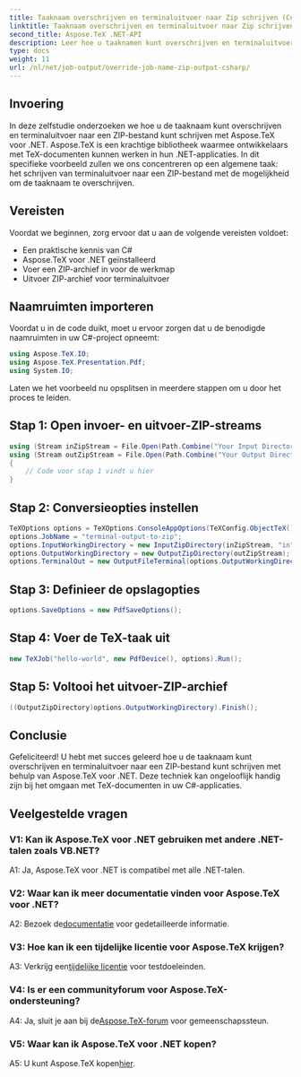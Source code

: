```yaml
---
title: Taaknaam overschrijven en terminaluitvoer naar Zip schrijven (C#)
linktitle: Taaknaam overschrijven en terminaluitvoer naar Zip schrijven (C#)
second_title: Aspose.TeX .NET-API
description: Leer hoe u taaknamen kunt overschrijven en terminaluitvoer naar een ZIP-bestand kunt schrijven met Aspose.TeX voor .NET. Stap-voor-stap handleiding met C#-voorbeelden.
type: docs
weight: 11
url: /nl/net/job-output/override-job-name-zip-output-csharp/
---
```

## Invoering

In deze zelfstudie onderzoeken we hoe u de taaknaam kunt overschrijven en terminaluitvoer naar een ZIP-bestand kunt schrijven met Aspose.TeX voor .NET. Aspose.TeX is een krachtige bibliotheek waarmee ontwikkelaars met TeX-documenten kunnen werken in hun .NET-applicaties. In dit specifieke voorbeeld zullen we ons concentreren op een algemene taak: het schrijven van terminaluitvoer naar een ZIP-bestand met de mogelijkheid om de taaknaam te overschrijven.

## Vereisten

Voordat we beginnen, zorg ervoor dat u aan de volgende vereisten voldoet:

- Een praktische kennis van C#
- Aspose.TeX voor .NET geïnstalleerd
- Voer een ZIP-archief in voor de werkmap
- Uitvoer ZIP-archief voor terminaluitvoer

## Naamruimten importeren

Voordat u in de code duikt, moet u ervoor zorgen dat u de benodigde naamruimten in uw C#-project opneemt:

```csharp
using Aspose.TeX.IO;
using Aspose.TeX.Presentation.Pdf;
using System.IO;
```

Laten we het voorbeeld nu opsplitsen in meerdere stappen om u door het proces te leiden.

## Stap 1: Open invoer- en uitvoer-ZIP-streams

```csharp
using (Stream inZipStream = File.Open(Path.Combine("Your Input Directory", "zip-in.zip"), FileMode.Open))
using (Stream outZipStream = File.Open(Path.Combine("Your Output Directory", "terminal-out-to-zip.zip"), FileMode.Create))
{
    // Code voor stap 1 vindt u hier
}
```

## Stap 2: Conversieopties instellen

```csharp
TeXOptions options = TeXOptions.ConsoleAppOptions(TeXConfig.ObjectTeX());
options.JobName = "terminal-output-to-zip";
options.InputWorkingDirectory = new InputZipDirectory(inZipStream, "in");
options.OutputWorkingDirectory = new OutputZipDirectory(outZipStream);
options.TerminalOut = new OutputFileTerminal(options.OutputWorkingDirectory);
```

## Stap 3: Definieer de opslagopties

```csharp
options.SaveOptions = new PdfSaveOptions();
```

## Stap 4: Voer de TeX-taak uit

```csharp
new TeXJob("hello-world", new PdfDevice(), options).Run();
```

## Stap 5: Voltooi het uitvoer-ZIP-archief

```csharp
((OutputZipDirectory)options.OutputWorkingDirectory).Finish();
```

## Conclusie

Gefeliciteerd! U hebt met succes geleerd hoe u de taaknaam kunt overschrijven en terminaluitvoer naar een ZIP-bestand kunt schrijven met behulp van Aspose.TeX voor .NET. Deze techniek kan ongelooflijk handig zijn bij het omgaan met TeX-documenten in uw C#-applicaties.

## Veelgestelde vragen

### V1: Kan ik Aspose.TeX voor .NET gebruiken met andere .NET-talen zoals VB.NET?

A1: Ja, Aspose.TeX voor .NET is compatibel met alle .NET-talen.

### V2: Waar kan ik meer documentatie vinden voor Aspose.TeX voor .NET?

 A2: Bezoek de[documentatie](https://reference.aspose.com/tex/net/) voor gedetailleerde informatie.

### V3: Hoe kan ik een tijdelijke licentie voor Aspose.TeX krijgen?

 A3: Verkrijg een[tijdelijke licentie](https://purchase.aspose.com/temporary-license/) voor testdoeleinden.

### V4: Is er een communityforum voor Aspose.TeX-ondersteuning?

 A4: Ja, sluit je aan bij de[Aspose.TeX-forum](https://forum.aspose.com/c/tex/47) voor gemeenschapssteun.

### V5: Waar kan ik Aspose.TeX voor .NET kopen?

 A5: U kunt Aspose.TeX kopen[hier](https://purchase.aspose.com/buy).